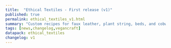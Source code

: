 ```yaml
---
title:  "Ethical Textiles - First release (v1)"
published: true
permalink: ethical_textiles_v1.html
summary: "Custom recipes for faux leather, plant string, beds, and cobweb + optional Vegancraft features."
tags: [news,changelog,vegancraft]
datapack: ethical_textiles
changelog: v1
---
```

